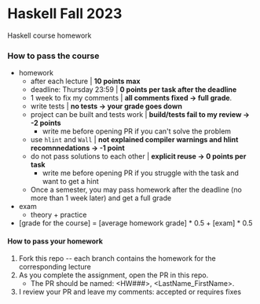 # Haskell Fall 2023

Haskell course homework

### How to pass the course

- homework
    - after each lecture | **10 points max**
    - deadline: Thursday 23:59 | **0 points per task after the deadline**
    - 1 week to fix my comments | **all comments fixed -> full grade**.
    - write tests | **no tests -> your grade goes down**
    - project can be built and tests work | **build/tests fail to my review -> -2 points**
        - write me before opening PR if you can't solve the problem
    - use `hlint` and `Wall` | **not explained compiler warnings and hlint recomnnedations -> -1 point**
    - do not pass solutions to each other | **explicit reuse -> 0 points per task**
        - write me before opening PR if you struggle with the task and want to get a hint
    - Once a semester, you may pass homework after the deadline (no more than 1 week later) and get a full grade
- exam
    - theory + practice
- [grade for the course] = [average homework grade] * 0.5 + [exam] * 0.5

#### How to pass your homework

1. Fork this repo -- each branch contains the homework for the corresponding lecture
2. As you complete the assignment, open the PR in this repo.
   - The PR should be named: <HW###>, <LastName_FirstName>.
3. I review your PR and leave my comments: accepted or requires fixes
